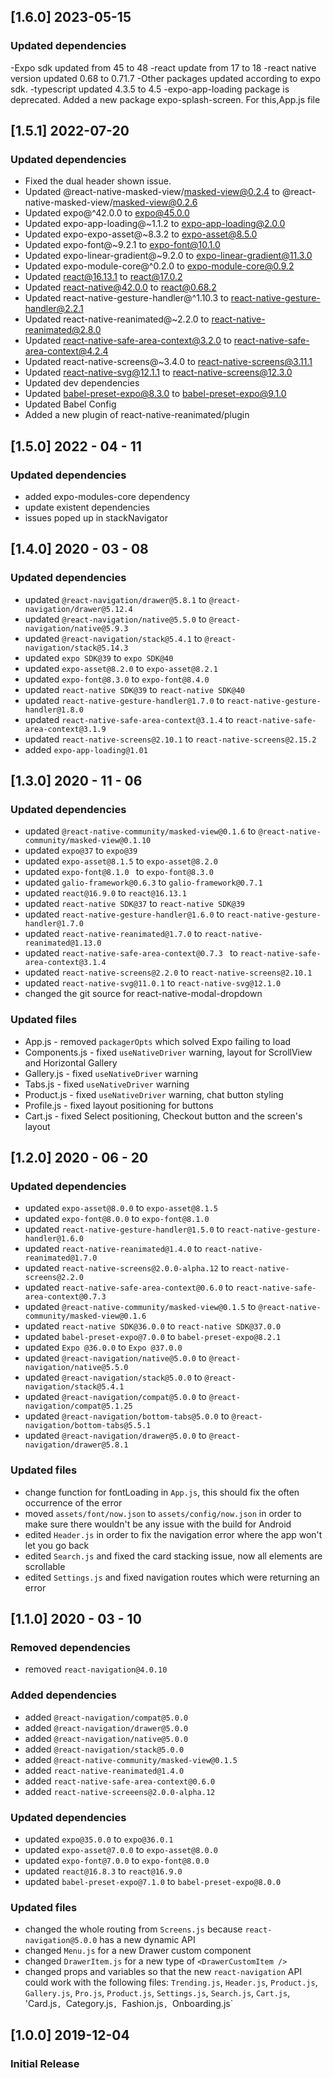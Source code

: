 ## [1.6.0] 2023-05-15

### Updated dependencies

-Expo sdk updated from 45 to 48
-react update from 17 to 18
-react native version updated 0.68 to 0.71.7
-Other packages updated according to expo sdk.
-typescript updated 4.3.5 to 4.5
-expo-app-loading package is deprecated. Added a new package expo-splash-screen. For this,App.js file

## [1.5.1] 2022-07-20
### Updated dependencies
- Fixed the dual header shown issue.
- Updated @react-native-masked-view/masked-view@0.2.4 to @react-native-masked-view/masked-view@0.2.6
- Updated expo@^42.0.0 to expo@45.0.0
- Updated expo-app-loading@~1.1.2 to expo-app-loading@2.0.0
- Updated expo-expo-asset@~8.3.2 to expo-asset@8.5.0
- Updated expo-font@~9.2.1 to expo-font@10.1.0
- Updated expo-linear-gradient@~9.2.0 to expo-linear-gradient@11.3.0
- Updated expo-module-core@^0.2.0 to expo-module-core@0.9.2
- Updated react@16.13.1 to react@17.0.2
- Updated react-native@42.0.0 to react@0.68.2
- Updated react-native-gesture-handler@^1.10.3 to react-native-gesture-handler@2.2.1
- Updated react-native-reanimated@~2.2.0 to react-native-reanimated@2.8.0
- Updated react-native-safe-area-context@3.2.0 to react-native-safe-area-context@4.2.4
- Updated react-native-screens@~3.4.0 to react-native-screens@3.11.1
- Updated react-native-svg@12.1.1 to react-native-screens@12.3.0
- Updated dev dependencies
- Updated babel-preset-expo@8.3.0 to babel-preset-expo@9.1.0
- Updated Babel Config
- Added a new plugin of react-native-reanimated/plugin

## [1.5.0] 2022 - 04 - 11
### Updated dependencies
- added expo-modules-core dependency
- update existent dependencies
- issues poped up in stackNavigator

## [1.4.0] 2020 - 03 - 08
### Updated dependencies
- updated `@react-navigation/drawer@5.8.1` to `@react-navigation/drawer@5.12.4`
- updated `@react-navigation/native@5.5.0` to `@react-navigation/native@5.9.3`
- updated `@react-navigation/stack@5.4.1` to `@react-navigation/stack@5.14.3`
- updated `expo SDK@39` to `expo SDK@40`
- updated `expo-asset@8.2.0` to `expo-asset@8.2.1`
- updated `expo-font@8.3.0` to `expo-font@8.4.0`
- updated `react-native SDK@39` to `react-native SDK@40`
- updated `react-native-gesture-handler@1.7.0` to `react-native-gesture-handler@1.8.0`
- updated `react-native-safe-area-context@3.1.4` to `react-native-safe-area-context@3.1.9`
- updated `react-native-screens@2.10.1` to `react-native-screens@2.15.2`
- added `expo-app-loading@1.01`

## [1.3.0] 2020 - 11 - 06
### Updated dependencies
- updated `@react-native-community/masked-view@0.1.6` to `@react-native-community/masked-view@0.1.10`
- updated `expo@37` to `expo@39`
- updated `expo-asset@8.1.5` to `expo-asset@8.2.0`
- updated `expo-font@8.1.0 ` to `expo-font@8.3.0`
- updated `galio-framework@0.6.3` to `galio-framework@0.7.1`
- updated `react@16.9.0` to `react@16.13.1`
- updated `react-native SDK@37` to `react-native SDK@39`
- updated `react-native-gesture-handler@1.6.0` to `react-native-gesture-handler@1.7.0`
- updated `react-native-reanimated@1.7.0` to `react-native-reanimated@1.13.0`
- updated `react-native-safe-area-context@0.7.3 ` to `react-native-safe-area-context@3.1.4`
- updated `react-native-screens@2.2.0` to `react-native-screens@2.10.1`
- updated `react-native-svg@11.0.1` to `react-native-svg@12.1.0`
- changed the git source for react-native-modal-dropdown
### Updated files
- App.js - removed `packagerOpts` which solved Expo failing to load
- Components.js - fixed `useNativeDriver` warning, layout for ScrollView and Horizontal Gallery
- Gallery.js - fixed `useNativeDriver` warning
- Tabs.js - fixed `useNativeDriver` warning
- Product.js - fixed `useNativeDriver` warning, chat button styling
- Profile.js - fixed layout positioning for buttons 
- Cart.js - fixed Select positioning, Checkout button and the screen's layout

## [1.2.0] 2020 - 06 - 20
### Updated dependencies
- updated `expo-asset@8.0.0` to `expo-asset@8.1.5`
- updated `expo-font@8.0.0` to `expo-font@8.1.0`
- updated `react-native-gesture-handler@1.5.0` to  `react-native-gesture-handler@1.6.0`
- updated `react-native-reanimated@1.4.0` to `react-native-reanimated@1.7.0`
- updated `react-native-screens@2.0.0-alpha.12` to `react-native-screens@2.2.0`
- updated `react-native-safe-area-context@0.6.0` to `react-native-safe-area-context@0.7.3`
- updated `@react-native-community/masked-view@0.1.5` to `@react-native-community/masked-view@0.1.6`
- updated `react-native SDK@36.0.0` to `react-native SDK@37.0.0`
- updated `babel-preset-expo@7.0.0` to `babel-preset-expo@8.2.1`
- updated `Expo @36.0.0` to `Expo @37.0.0`
- updated `@react-navigation/native@5.0.0` to `@react-navigation/native@5.5.0`
- updated `@react-navigation/stack@5.0.0` to `@react-navigation/stack@5.4.1`
- updated `@react-navigation/compat@5.0.0` to `@react-navigation/compat@5.1.25`
- updated `@react-navigation/bottom-tabs@5.0.0` to `@react-navigation/bottom-tabs@5.5.1`
- updated `@react-navigation/drawer@5.0.0` to `@react-navigation/drawer@5.8.1`
### Updated files
- change function for fontLoading in `App.js`, this should fix the often occurrence of the error
- moved `assets/font/now.json` to `assets/config/now.json` in order to make sure there wouldn't be any issue with the build for Android
- edited `Header.js` in order to fix the navigation error where the app won't let you go back
- edited `Search.js` and fixed the card stacking issue, now all elements are scrollable
- edited `Settings.js` and fixed navigation routes which were returning an error

## [1.1.0] 2020 - 03 - 10
### Removed dependencies
- removed `react-navigation@4.0.10`
### Added dependencies
- added `@react-navigation/compat@5.0.0`
- added `@react-navigation/drawer@5.0.0`
- added `@react-navigation/native@5.0.0`
- added `@react-navigation/stack@5.0.0`
- added `@react-native-community/masked-view@0.1.5`
- added `react-native-reanimated@1.4.0`
- added `react-native-safe-area-context@0.6.0`
- added `react-native-screeens@2.0.0-alpha.12`
### Updated dependencies
- updated `expo@35.0.0` to `expo@36.0.1`
- updated `expo-asset@7.0.0` to `expo-asset@8.0.0`
- updated `expo-font@7.0.0` to `expo-font@8.0.0`
- updated `react@16.8.3` to `react@16.9.0`
- updated `babel-preset-expo@7.1.0` to `babel-preset-expo@8.0.0`
### Updated files
- changed the whole routing from `Screens.js` because `react-navigation@5.0.0` has a new dynamic API
- changed `Menu.js` for a new Drawer custom component
- changed `DrawerItem.js` for a new type of `<DrawerCustomItem />`
- changed props and variables so that the new `react-navigation` API could work with the following files: `Trending.js`, `Header.js`, `Product.js`, `Gallery.js`, `Pro.js`, `Product.js`, `Settings.js`, `Search.js`, `Cart.js`, 'Card.js`, `Category.js`, `Fashion.js`, `Onboarding.js`
## [1.0.0] 2019-12-04

### Initial Release
